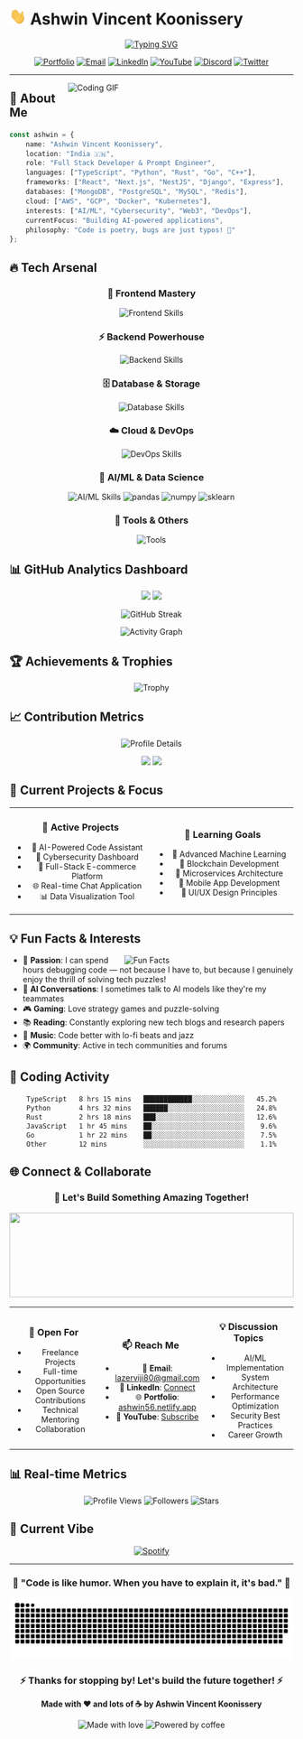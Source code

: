 # <img src="https://raw.githubusercontent.com/ABSphreak/ABSphreak/master/gifs/Hi.gif" width="30px" height="30px"> Ashwin Vincent Koonissery

<div align="center">
  
[![Typing SVG](https://readme-typing-svg.herokuapp.com?font=Fira+Code&weight=600&size=28&duration=4000&pause=1000&color=00D9FF&center=true&vCenter=true&random=false&width=800&height=100&lines=Full+Stack+Developer+%F0%9F%9A%80;Prompt+Engineer+%F0%9F%A4%96;AI%2FML+Enthusiast+%F0%9F%A7%A0;Cybersecurity+Explorer+%F0%9F%94%92;Problem+Solver+%F0%9F%A7%A9)](https://git.io/typing-svg)

</div>

<div align="center">
  
[![Portfolio](https://img.shields.io/badge/🌐_Portfolio-FF6B35?style=for-the-badge&logoColor=white)](https://ashwin56.netlify.app/)
[![Email](https://img.shields.io/badge/📧_Email-D14836?style=for-the-badge&logo=gmail&logoColor=white)](mailto:lazerviji80@gmail.com)
[![LinkedIn](https://img.shields.io/badge/💼_LinkedIn-0077B5?style=for-the-badge&logo=linkedin&logoColor=white)](https://www.linkedin.com/in/ashwin-vincent-koonissery-a2662a2b7/)
[![YouTube](https://img.shields.io/badge/🎥_YouTube-FF0000?style=for-the-badge&logo=youtube&logoColor=white)](https://www.youtube.com/@thisisash832)
[![Discord](https://img.shields.io/badge/💬_Discord-7289DA?style=for-the-badge&logo=discord&logoColor=white)](#)
[![Twitter](https://img.shields.io/badge/🐦_Twitter-1DA1F2?style=for-the-badge&logo=twitter&logoColor=white)](#)

</div>

---

<img align="right" alt="Coding GIF" width="400" src="https://raw.githubusercontent.com/abhisheknaiidu/abhisheknaiidu/master/code.gif">

## 🎯 **About Me**

```typescript
const ashwin = {
    name: "Ashwin Vincent Koonissery",
    location: "India 🇮🇳",
    role: "Full Stack Developer & Prompt Engineer",
    languages: ["TypeScript", "Python", "Rust", "Go", "C++"],
    frameworks: ["React", "Next.js", "NestJS", "Django", "Express"],
    databases: ["MongoDB", "PostgreSQL", "MySQL", "Redis"],
    cloud: ["AWS", "GCP", "Docker", "Kubernetes"],
    interests: ["AI/ML", "Cybersecurity", "Web3", "DevOps"],
    currentFocus: "Building AI-powered applications",
    philosophy: "Code is poetry, bugs are just typos! 🎨"
};
```

## 🔥 **Tech Arsenal**

<div align="center">

### **🎨 Frontend Mastery**
<p>
<img src="https://skillicons.dev/icons?i=html,css,js,ts,react,nextjs,vue,angular,tailwind,sass,bootstrap" alt="Frontend Skills" />
</p>

### **⚡ Backend Powerhouse** 
<p>
<img src="https://skillicons.dev/icons?i=nodejs,python,rust,go,java,cpp,php,django,flask,express,nestjs,spring" alt="Backend Skills" />
</p>

### **🗄️ Database & Storage**
<p>
<img src="https://skillicons.dev/icons?i=mongodb,postgresql,mysql,redis,sqlite,firebase,supabase" alt="Database Skills" />
</p>

### **☁️ Cloud & DevOps**
<p>
<img src="https://skillicons.dev/icons?i=aws,gcp,azure,docker,kubernetes,terraform,jenkins,github,git,linux" alt="DevOps Skills" />
</p>

### **🤖 AI/ML & Data Science**
<p>
<img src="https://skillicons.dev/icons?i=python,tensorflow,pytorch,opencv" alt="AI/ML Skills" />
<img src="https://cdn.jsdelivr.net/gh/devicons/devicon/icons/pandas/pandas-original.svg" height="48" alt="pandas" />
<img src="https://cdn.jsdelivr.net/gh/devicons/devicon/icons/numpy/numpy-original.svg" height="48" alt="numpy" />
<img src="https://upload.wikimedia.org/wikipedia/commons/0/05/Scikit_learn_logo_small.svg" height="48" alt="sklearn" />
</p>

### **🔧 Tools & Others**
<p>
<img src="https://skillicons.dev/icons?i=vscode,idea,postman,figma,notion,discord,slack" alt="Tools" />
</p>

</div>

## 📊 **GitHub Analytics Dashboard**

<div align="center">
  
<img height="180em" src="https://github-readme-stats.vercel.app/api?username=ashwin-maker-sfit&show_icons=true&count_private=true&theme=tokyonight&hide_border=true&bg_color=0D1117&title_color=00D9FF&icon_color=00D9FF&text_color=FFFFFF"/>
<img height="180em" src="https://github-readme-stats.vercel.app/api/top-langs/?username=ashwin-maker-sfit&layout=compact&theme=tokyonight&hide_border=true&bg_color=0D1117&title_color=00D9FF&text_color=FFFFFF"/>

</div>

<div align="center">

![GitHub Streak](https://streak-stats.demolab.com?user=ashwin-maker-sfit&theme=tokyonight&hide_border=true&background=0D1117&stroke=00D9FF&ring=00D9FF&fire=FF6B35&currStreakLabel=00D9FF)

</div>

<div align="center">

![Activity Graph](https://github-readme-activity-graph.vercel.app/graph?username=ashwin-maker-sfit&bg_color=0D1117&color=00D9FF&line=00D9FF&point=FFFFFF&area=true&hide_border=true)

</div>

## 🏆 **Achievements & Trophies**

<div align="center">

![Trophy](https://github-profile-trophy.vercel.app/?username=ashwin-maker-sfit&theme=tokyonight&no-frame=true&no-bg=true&row=1&column=7)

</div>

## 📈 **Contribution Metrics**

<div align="center">

![Profile Details](http://github-profile-summary-cards.vercel.app/api/cards/profile-details?username=ashwin-maker-sfit&theme=tokyonight)

<img src="http://github-profile-summary-cards.vercel.app/api/cards/repos-per-language?username=ashwin-maker-sfit&theme=tokyonight" height="180em" />
<img src="http://github-profile-summary-cards.vercel.app/api/cards/most-commit-language?username=ashwin-maker-sfit&theme=tokyonight" height="180em" />

</div>

## 🎯 **Current Projects & Focus**

<table align="center">
<tr>
<td align="center" width="50%">

### 🚀 **Active Projects**
- 🤖 AI-Powered Code Assistant
- 🔐 Cybersecurity Dashboard
- 📱 Full-Stack E-commerce Platform
- 🌐 Real-time Chat Application
- 📊 Data Visualization Tool

</td>
<td align="center" width="50%">

### 🎯 **Learning Goals**
- 🧠 Advanced Machine Learning
- 🔗 Blockchain Development
- 🚀 Microservices Architecture
- 📱 Mobile App Development
- 🎨 UI/UX Design Principles

</td>
</tr>
</table>

## 💡 **Fun Facts & Interests**

<img align="right" alt="Fun Facts" width="300" src="https://media.giphy.com/media/L1R1tvI9svkIWwpVYr/giphy.gif">

- 🌟 **Passion**: I can spend hours debugging code — not because I have to, but because I genuinely enjoy the thrill of solving tech puzzles!
- 🤖 **AI Conversations**: I sometimes talk to AI models like they're my teammates
- 🎮 **Gaming**: Love strategy games and puzzle-solving
- 📚 **Reading**: Constantly exploring new tech blogs and research papers
- 🎵 **Music**: Code better with lo-fi beats and jazz
- 🌍 **Community**: Active in tech communities and forums

## 🎨 **Coding Activity**

<div align="center">

<!--START_SECTION:waka-->
```text
TypeScript   8 hrs 15 mins   ████████████░░░░░░░░░░░░░   45.2%
Python       4 hrs 32 mins   ██████░░░░░░░░░░░░░░░░░░░   24.8%
Rust         2 hrs 18 mins   ███░░░░░░░░░░░░░░░░░░░░░░   12.6%
JavaScript   1 hr 45 mins    ██░░░░░░░░░░░░░░░░░░░░░░░    9.6%
Go           1 hr 22 mins    ██░░░░░░░░░░░░░░░░░░░░░░░    7.5%
Other        12 mins         ░░░░░░░░░░░░░░░░░░░░░░░░░    1.1%
```
<!--END_SECTION:waka-->

</div>

## 🌐 **Connect & Collaborate**

<div align="center">

### 💬 **Let's Build Something Amazing Together!**

<img src="https://raw.githubusercontent.com/rodrigograca31/rodrigograca31/master/matrix.svg" width="100%" height="150">

</div>

<table align="center">
<tr>
<td align="center" width="33%">

### 🤝 **Open For**
- Freelance Projects
- Full-time Opportunities  
- Open Source Contributions
- Technical Mentoring
- Collaboration

</td>
<td align="center" width="33%">

### 📫 **Reach Me**
- 📧 **Email**: [lazerviji80@gmail.com](mailto:lazerviji80@gmail.com)
- 💼 **LinkedIn**: [Connect](https://www.linkedin.com/in/ashwin-vincent-koonissery-a2662a2b7/)
- 🌐 **Portfolio**: [ashwin56.netlify.app](https://ashwin56.netlify.app/)
- 🎥 **YouTube**: [Subscribe](https://www.youtube.com/@thisisash832)

</td>
<td align="center" width="33%">

### 💡 **Discussion Topics**
- AI/ML Implementation
- System Architecture  
- Performance Optimization
- Security Best Practices
- Career Growth

</td>
</tr>
</table>

## 📊 **Real-time Metrics**

<div align="center">

![Profile Views](https://komarev.com/ghpvc/?username=ashwin-maker-sfit&label=Profile%20Views&color=00D9FF&style=for-the-badge)
![Followers](https://img.shields.io/github/followers/ashwin-maker-sfit?label=Followers&style=for-the-badge&color=00D9FF)
![Stars](https://img.shields.io/github/stars/ashwin-maker-sfit?label=Stars&style=for-the-badge&color=FF6B35)

</div>

## 🎵 **Current Vibe**

<div align="center">

[![Spotify](https://novatorem.vercel.app/api/spotify?background_color=0D1117&border_color=00D9FF)](https://open.spotify.com/user/username)

</div>

---

<div align="center">

### 🌟 **"Code is like humor. When you have to explain it, it's bad."** 🌟

<img src="https://raw.githubusercontent.com/platane/platane/output/github-contribution-grid-snake-dark.svg" alt="Snake animation" />

### ⚡ **Thanks for stopping by! Let's build the future together!** ⚡

</div>

<div align="center">

**Made with ❤️ and lots of ☕ by Ashwin Vincent Koonissery**

![Made with love](https://img.shields.io/badge/Made%20with-%E2%9D%A4%EF%B8%8F-red?style=for-the-badge)
![Powered by coffee](https://img.shields.io/badge/Powered%20by-☕-brown?style=for-the-badge)

</div>
